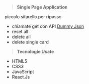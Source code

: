 > **Single Page Application**

piccolo sitarello per ripasso 
- chiamate get con API [Dummy Json](https://dummyjson.com/)
- reset all
- delete all
- delete single card

> **Tecnologie Usate**

- HTML5
- CSS3
- JavaScript
- React.Js
